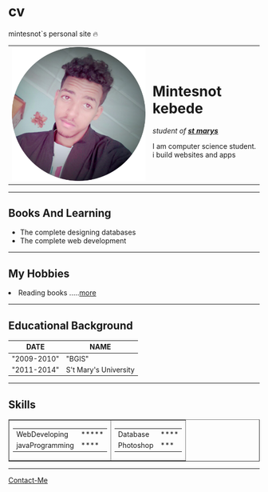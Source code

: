 # cv
 mintesnot`s personal site 🔥
<html lang="en">
<head>
    <meta charset="UTF-8">
    <meta http-equiv="X-UA-Compatible" content="IE=edge">
    <meta name="viewport" content="width=device-width, initial-scale=1.0">
    
</head>
<body>
  <table cellspacing="20">
     <tr>
       <td>
          <img src="prom.png" alt="Mintesnot's profile picture">
       </td>
       <td>
          <h1>Mintesnot kebede</h1>
          <p><em>student of <strong><a href="https://www.smuc.edu.et"> st marys </a></strong></em></p>
          <p>I am computer science student. i build websites and apps</p>
       </td>
      </tr>

  </table>


<hr size="3" noshade>
<h2>Books And Learning</h2>
    
<ul>
  <li>The complete designing databases</li>
  <li>The complete web development</li>
</ul>
<hr>
<h2>My Hobbies</h2>
<li>Reading books .....<a href="Hobbies.html">more</a></li>
<hr>
  <h2>Educational Background</h2>
  <table cellspacing="10">
     <thead>
         <th>DATE</th>
         <th>NAME</th>
     </thead> 
     <tbody><tr>
         <td>"2009-2010"</td> 
         <td>"BGIS"</td>
       </tr>
       <tr>
         <td>"2011-2014"</td>
         <td>S't Mary's University</td>
       </tr>
     </tbody>
  </table><hr>
  <h2>Skills</h2>
  <table border="1" cellspacing="">
    <tr><td> <table><tr>
      <td>WebDeveloping</td>
        <td>*****</td>
      </tr><tr><td>javaProgramming</td>
        <td>****</td>
    </tr>
  </table></td>
  <td><table><tr>
      <td>Database</td>
         <td>****</td>
        </tr><tr><td>Photoshop</td>
         <td>***</td>
    </tr></table></td>
  </tr>
  </table>
                      <hr>
<a href="contact.html">Contact-Me</a>
</body>
</html>
